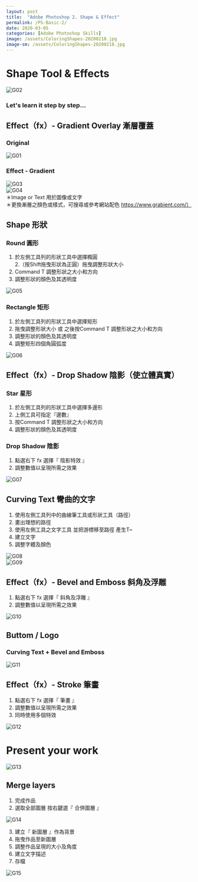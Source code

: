```yaml
---
layout: post
title:  "Adobe Photoshop 2. Shape & Effect"
permalink: /PS-Basic-2/
date: 2020-03-05
categories: [Adobe Photoshop Skills]
image: /assets/ColoringShapes-20200218.jpg
image-sm: /assets/ColoringShapes-20200218.jpg
---
```


# Shape Tool & Effects  


![G02](/assets/ColoringShapes-20200218.jpg)

### Let's learn it step by step...  

## Effect（fx）- Gradient Overlay 漸層覆蓋  
### Original  
![G01](/assets/Original-allstar.jpg)  
### Effect - Gradient  
![G03](/assets/Effect-Gradient.jpg)  
![G04](/assets/Effect-Gradient01.jpg)  
＊Image or Text 用於圖像或文字  
＊更換漸層之顏色或樣式，可搜尋或參考網站配色 https://www.grabient.com/）  

## Shape 形狀  
### Round 圓形  
1. 於左側工具列的形狀工具中選擇橢圓  
2.（按Shift拖曳形狀為正圓）拖曳調整形狀大小  
3. Command T 調整形狀之大小和方向  
4. 調整形狀的顏色及其透明度  

![G05](/assets/Shapes-1.jpg)  

### Rectangle 矩形  
1. 於左側工具列的形狀工具中選擇矩形  
2. 拖曳調整形狀大小 或 之後按Command T 調整形狀之大小和方向  
3. 調整形狀的顏色及其透明度  
4. 調整矩形四個角圓弧度  

![G06](/assets/Shapes-2.jpg)  

## Effect（fx）- Drop Shadow 陰影（使立體真實）
### Star 星形
1. 於左側工具列的形狀工具中選擇多邊形  
2. 上側工具可指定『邊數』  
3. 按Command T 調整形狀之大小和方向  
4. 調整形狀的顏色及其透明度  

### Drop Shadow 陰影  
1. 點選右下 fx 選擇『 陰影特效 』  
2. 調整數值以呈現所需之效果  

![G07](/assets/Effect-Shadow.jpg)  

## Curving Text 彎曲的文字  
1. 使用左側工具列中的曲線筆工具或形狀工具（路徑）  
2. 畫出理想的路徑  
3. 使用左側工具之文字工具 並把游標移至路徑 產生T~  
4. 建立文字  
5. 調整字體及顏色  

![G08](/assets/Curvingtext.jpg)  
![G09](/assets/Curvingtext01.jpg)  

## Effect（fx）- Bevel and Emboss 斜角及浮雕  
1. 點選右下 fx 選擇『 斜角及浮雕 』  
2. 調整數值以呈現所需之效果  

![G10](/assets/Effect-BevelandEmboss.jpg)  

## Buttom / Logo  
### Curving Text + Bevel and Emboss  

![G11](/assets/20200218-Bottom.png)  

## Effect（fx）- Stroke 筆畫  
1. 點選右下 fx 選擇『 筆畫 』  
2. 調整數值以呈現所需之效果  
3. 同時使用多個特效  

![G12](/assets/Effect-Stroke.jpg)  


# Present your work  

![G13](/assets/POSTCARD-20200218.jpg)  


## Merge layers  
1. 完成作品  
2. 選取全部圖層 按右鍵選『 合併圖層 』  

![G14](/assets/合併圖層.jpg)  

3. 建立『 新圖層 』作為背景  
4. 拖曳作品至新圖層  
5. 調整作品呈現的大小及角度  
6. 建立文字描述  
7. 存檔  

![G15](/assets/Presentyourwork.jpg)  
